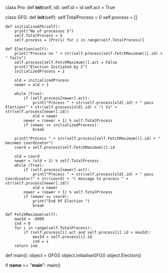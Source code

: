 class Pro:
    def __init__(self, id):
        self.id = id
        self.act = True
 
class GFG:
    def __init__(self):
        self.TotalProcess = 0
        self.process = []
     
    def initialiseGFG(self):
        print("No of processes 5")
        self.TotalProcess = 5
        self.process = [Pro(i) for i in range(self.TotalProcess)]
     
    def Election(self):
        print("Process no " + str(self.process[self.FetchMaximum()].id) + " fails")
        self.process[self.FetchMaximum()].act = False
        print("Election Initiated by 2")
        initializedProcess = 2
 
        old = initializedProcess
        newer = old + 1
 
        while (True):
            if (self.process[newer].act):
                print("Process " + str(self.process[old].id) + " pass Election(" + str(self.process[old].id) + ") to" + str(self.process[newer].id))
                old = newer
            newer = (newer + 1) % self.TotalProcess
            if (newer == initializedProcess):
                break
 
        print("Process " + str(self.process[self.FetchMaximum()].id) + " becomes coordinator")
        coord = self.process[self.FetchMaximum()].id
 
        old = coord
        newer = (old + 1) % self.TotalProcess
        while (True):
            if (self.process[newer].act):
                print("Process " + str(self.process[old].id) + " pass Coordinator(" + str(coord) + ") message to process " + str(self.process[newer].id))
                old = newer
            newer = (newer + 1) % self.TotalProcess
            if (newer == coord):
                print("End Of Election ")
                break
     
    def FetchMaximum(self):
        maxId = -9999
        ind = 0
        for i in range(self.TotalProcess):
            if (self.process[i].act and self.process[i].id > maxId):
                maxId = self.process[i].id
                ind = i
        return ind
 
def main():
    object = GFG()
    object.initialiseGFG()
    object.Election()
 
if __name__ == "__main__":
    main()
